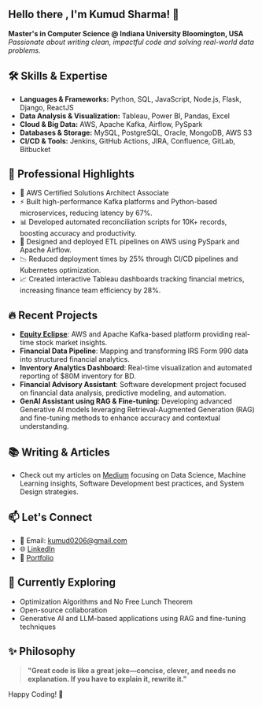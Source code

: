
## Hello there , I'm Kumud Sharma! 👋

**Master's in Computer Science @ Indiana University Bloomington, USA**  
*Passionate about writing clean, impactful code and solving real-world data problems.*

## 🛠️ Skills & Expertise

- **Languages & Frameworks:** Python, SQL, JavaScript, Node.js, Flask, Django, ReactJS
- **Data Analysis & Visualization:** Tableau, Power BI, Pandas, Excel
- **Cloud & Big Data:** AWS, Apache Kafka, Airflow, PySpark
- **Databases & Storage:** MySQL, PostgreSQL, Oracle, MongoDB, AWS S3
- **CI/CD & Tools:** Jenkins, GitHub Actions, JIRA, Confluence, GitLab, Bitbucket

## 🚀 Professional Highlights

- 🎯 AWS Certified Solutions Architect Associate
- ⚡ Built high-performance Kafka platforms and Python-based microservices, reducing latency by 67%.
- 📊 Developed automated reconciliation scripts for 10K+ records, boosting accuracy and productivity.
- 🔄 Designed and deployed ETL pipelines on AWS using PySpark and Apache Airflow.
- 📉 Reduced deployment times by 25% through CI/CD pipelines and Kubernetes optimization.
- 📈 Created interactive Tableau dashboards tracking financial metrics, increasing finance team efficiency by 28%.

## 🔥 Recent Projects

- **[Equity Eclipse](https://github.com/Kumud001)**: AWS and Apache Kafka-based platform providing real-time stock market insights.
- **Financial Data Pipeline**: Mapping and transforming IRS Form 990 data into structured financial analytics.
- **Inventory Analytics Dashboard**: Real-time visualization and automated reporting of $80M inventory for BD.
- **Financial Advisory Assistant**: Software development project focused on financial data analysis, predictive modeling, and automation.
- **GenAI Assistant using RAG & Fine-tuning**: Developing advanced Generative AI models leveraging Retrieval-Augmented Generation (RAG) and fine-tuning methods to enhance accuracy and contextual understanding.

## 📚 Writing & Articles

- Check out my articles on [Medium](https://medium.com/@kumud.sharma.0206) focusing on Data Science, Machine Learning insights, Software Development best practices, and System Design strategies.

## 📫 Let's Connect
- 💬 Email: [kumud0206@gmail.com](mailto:kumud0206@gmail.com)
- 🌐 [LinkedIn](https://linkedin.com/in/kumud-sharma01/)
- 🚧 [Portfolio](https://developer-folio-kumud-sharmas-projects.vercel.app/)

## 🎯 Currently Exploring
- Optimization Algorithms and No Free Lunch Theorem
- Open-source collaboration
- Generative AI and LLM-based applications using RAG and fine-tuning techniques

## ✨ Philosophy

> **"Great code is like a great joke—concise, clever, and needs no explanation. If you have to explain it, rewrite it."**

Happy Coding! 🚀

<!--
**Kumud001/Kumud001** is a ✨ _special_ ✨ repository because its `README.md` (this file) appears on your GitHub profile.

Here are some ideas to get you started:

- 🔭 I’m currently working on ...
- 🌱 I’m currently learning ...
- 👯 I’m looking to collaborate on ...
- 🤔 I’m looking for help with ...
- 💬 Ask me about ...
- 📫 How to reach me: ...
- 😄 Pronouns: ...
- ⚡ Fun fact: ...
-->

